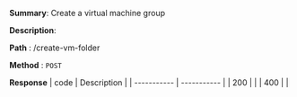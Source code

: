 **Summary**: Create a virtual machine group

**Description**:

**Path** : /create-vm-folder

**Method** : `POST`

**Response**
| code      | Description |
| ----------- | ----------- |
|  200   |       |
|  400   |       |

